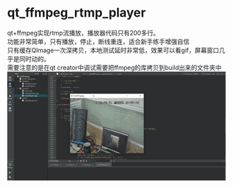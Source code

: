 # qt_ffmpeg_rtmp_player
qt+ffmpeg实现rtmp流播放，播放器代码只有200多行。  
功能非常简单，只有播放，停止，断线重连，适合新手练手增强自信  
只有缓存QImage一次深拷贝，本地测试延时非常低，效果可以看gif，屏幕窗口几乎是同时动的。  
需要注意的是在qt creator中调试需要把ffmpeg的库拷贝到build出来的文件夹中  
![img](https://github.com/xssbyte/qt_ffmpeg_rtmp_player/blob/main/gif/qt_ffmpeg_rtmp_player.gif)
